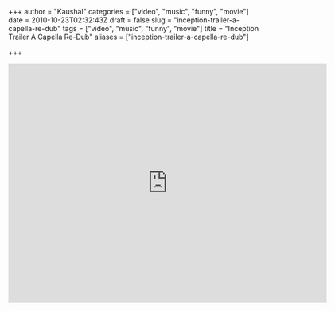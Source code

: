 +++
author = "Kaushal"
categories = ["video", "music", "funny", "movie"]
date = 2010-10-23T02:32:43Z
draft = false
slug = "inception-trailer-a-capella-re-dub"
tags = ["video", "music", "funny", "movie"]
title = "Inception Trailer A Capella Re-Dub"
aliases = ["inception-trailer-a-capella-re-dub"]

+++

<iframe src="http://www.youtube.com/embed/d2yD4yDsiP4" width=640 height=480 frameborder=0 allowfullscreen></iframe>

